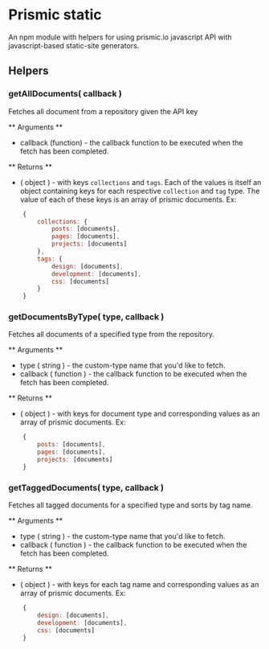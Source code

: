 # Prismic static

An npm module with helpers for using prismic.io javascript API with javascript-based static-site generators.

## Helpers
### getAllDocuments( callback )
Fetches all document from a repository given the API key

** Arguments **
* callback (function) - the callback function to be executed when the fetch has been completed.

** Returns **
* ( object ) - with keys `collections` and `tags`. Each of the values is itself an object containing keys for each respective `collection` and `tag` type. The value of each of these keys is an array of prismic documents. Ex:
```javascript
    {
        collections: {
            posts: [documents],
            pages: [documents],
            projects: [documents]
        },
        tags: {
            design: [documents],
            development: [documents],
            css: [documents]
        }
    }
```

### getDocumentsByType( type, callback )
Fetches all documents of a specified type from the repository.

** Arguments **
* type ( string ) - the custom-type name that you'd like to fetch.
* callback ( function ) - the callback function to be executed when the fetch has been completed.

** Returns **
* ( object ) - with keys for document type and corresponding values as an array of prismic documents. Ex:
```javascript
    {
        posts: [documents],
        pages: [documents],
        projects: [documents]
    }
```

### getTaggedDocuments( type, callback )
Fetches all tagged documents for a specified type and sorts by tag name.

** Arguments **
* type ( string ) - the custom-type name that you'd like to fetch.
* callback ( function ) - the callback function to be executed when the fetch has been completed.

** Returns **
* ( object ) - with keys for each tag name and corresponding values as an array of prismic documents. Ex:
```javascript
    {
        design: [documents],
        development: [documents],
        css: [documents]
    }
```
